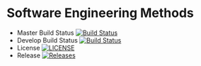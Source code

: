 # Software Engineering Methods

- Master Build Status [![Build Status](https://travis-ci.org/maureen-napier/sem.svg?branch=master)](https://travis-ci.org/maureen-napier/sem)
- Develop Build Status [![Build Status](https://travis-ci.org/maureen-napier/sem.svg?branch=develop)](https://travis-ci.org/maureen-napier/sem)
- License [![LICENSE](https://img.shields.io/github/license/maureen-napier/sem.svg?style=flat-square)](https://github.com/maureen-napier/sem/blob/master/LICENSE)
- Release [![Releases](https://img.shields.io/github/release/maureen-napier/sem/all.svg?style=flat-square)](https://github.com/maureen-napier/sem/releases)
